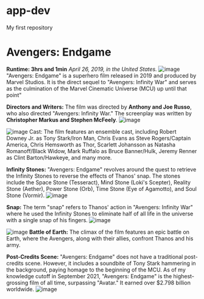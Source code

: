 # app-dev
My first repository
# Avengers: Endgame
**Runtime: 3hrs and 1min**
*April 26, 2019, in the United States.*
![image](https://github.com/Estrada03/app-dev/assets/134744904/73c89dee-0c1b-466c-8a5b-1c625d5d4563)
"Avengers: Endgame" is a superhero film released in 2019 and produced by Marvel Studios. It is the direct sequel to "Avengers: Infinity War" and serves as the culmination of the Marvel Cinematic Universe (MCU) up until that point"

**Directors and Writers:** The film was directed by **Anthony and Joe Russo**, who also directed "Avengers: Infinity War." The screenplay was written by **Christopher Markus and Stephen McFeely**.
![image](https://github.com/Estrada03/app-dev/assets/134744904/540eb29d-59c7-4caf-ad57-622a6ec3f8e3)

![image](https://github.com/Estrada03/app-dev/assets/134744904/223fb888-3cc5-44ec-9860-5dbdf59b32ee)
Cast: The film features an ensemble cast, including Robert Downey Jr. as Tony Stark/Iron Man, Chris Evans as Steve Rogers/Captain America, Chris Hemsworth as Thor, Scarlett Johansson as Natasha Romanoff/Black Widow, Mark Ruffalo as Bruce Banner/Hulk, Jeremy Renner as Clint Barton/Hawkeye, and many more.

**Infinity Stones:** "Avengers: Endgame" revolves around the quest to retrieve the Infinity Stones to reverse the effects of Thanos' snap. The stones include the Space Stone (Tesseract), Mind Stone (Loki's Scepter), Reality Stone (Aether), Power Stone (Orb), Time Stone (Eye of Agamotto), and Soul Stone (Vormir).
![image](https://github.com/Estrada03/app-dev/assets/134744904/a163279c-90a3-45b4-b411-9bc6c440560e)

**Snap:** The term "snap" refers to Thanos' action in "Avengers: Infinity War" where he used the Infinity Stones to eliminate half of all life in the universe with a single snap of his fingers. ![image](https://github.com/Estrada03/app-dev/assets/134744904/aa777a7b-be50-422a-bdae-c029b3915043)

![image](https://github.com/Estrada03/app-dev/assets/134744904/070baf37-012e-4fc0-8076-dfc6954c2bc3)
**Battle of Earth:** The climax of the film features an epic battle on Earth, where the Avengers, along with their allies, confront Thanos and his army.


**Post-Credits Scene:** "Avengers: Endgame" does not have a traditional post-credits scene. However, it includes a soundbite of Tony Stark hammering in the background, paying homage to the beginning of the MCU. As of my knowledge cutoff in September 2021, "Avengers: Endgame" is the highest-grossing film of all time, surpassing "Avatar." It earned over $2.798 billion worldwide. ![image](https://github.com/Estrada03/app-dev/assets/134744904/95d03a0a-d2a7-4759-adb2-802688b0c6ba)

